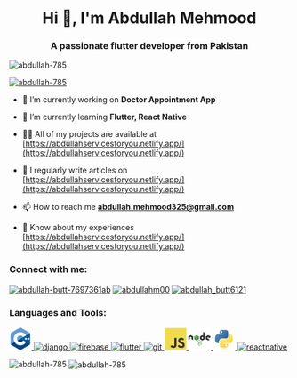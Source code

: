 <h1 align="center">Hi 👋, I'm Abdullah Mehmood</h1>
<h3 align="center">A passionate flutter developer from Pakistan</h3>

<p align="left"> <img src="https://komarev.com/ghpvc/?username=abdullah-785&label=Profile%20views&color=0e75b6&style=flat" alt="abdullah-785" /> </p>

<p align="left"> <a href="https://github.com/ryo-ma/github-profile-trophy"><img src="https://github-profile-trophy.vercel.app/?username=abdullah-785" alt="abdullah-785" /></a> </p>

- 🔭 I’m currently working on **Doctor Appointment App**

- 🌱 I’m currently learning **Flutter, React Native**

- 👨‍💻 All of my projects are available at [https://abdullahservicesforyou.netlify.app/](https://abdullahservicesforyou.netlify.app/)

- 📝 I regularly write articles on [https://abdullahservicesforyou.netlify.app/](https://abdullahservicesforyou.netlify.app/)

- 📫 How to reach me **abdullah.mehmood325@gmail.com**

- 📄 Know about my experiences [https://abdullahservicesforyou.netlify.app/](https://abdullahservicesforyou.netlify.app/)

<h3 align="left">Connect with me:</h3>
<p align="left">
<a href="https://linkedin.com/in/abdullah-butt-7697361ab" target="blank"><img align="center" src="https://raw.githubusercontent.com/rahuldkjain/github-profile-readme-generator/master/src/images/icons/Social/linked-in-alt.svg" alt="abdullah-butt-7697361ab" height="30" width="40" /></a>
<a href="https://fb.com/abdullahm00" target="blank"><img align="center" src="https://raw.githubusercontent.com/rahuldkjain/github-profile-readme-generator/master/src/images/icons/Social/facebook.svg" alt="abdullahm00" height="30" width="40" /></a>
<a href="https://instagram.com/abdullah_butt6121" target="blank"><img align="center" src="https://raw.githubusercontent.com/rahuldkjain/github-profile-readme-generator/master/src/images/icons/Social/instagram.svg" alt="abdullah_butt6121" height="30" width="40" /></a>
</p>

<h3 align="left">Languages and Tools:</h3>
<p align="left"> <a href="https://www.w3schools.com/cpp/" target="_blank" rel="noreferrer"> <img src="https://raw.githubusercontent.com/devicons/devicon/master/icons/cplusplus/cplusplus-original.svg" alt="cplusplus" width="40" height="40"/> </a> <a href="https://www.djangoproject.com/" target="_blank" rel="noreferrer"> <img src="https://cdn.worldvectorlogo.com/logos/django.svg" alt="django" width="40" height="40"/> </a> <a href="https://firebase.google.com/" target="_blank" rel="noreferrer"> <img src="https://www.vectorlogo.zone/logos/firebase/firebase-icon.svg" alt="firebase" width="40" height="40"/> </a> <a href="https://flutter.dev" target="_blank" rel="noreferrer"> <img src="https://www.vectorlogo.zone/logos/flutterio/flutterio-icon.svg" alt="flutter" width="40" height="40"/> </a> <a href="https://git-scm.com/" target="_blank" rel="noreferrer"> <img src="https://www.vectorlogo.zone/logos/git-scm/git-scm-icon.svg" alt="git" width="40" height="40"/> </a> <a href="https://developer.mozilla.org/en-US/docs/Web/JavaScript" target="_blank" rel="noreferrer"> <img src="https://raw.githubusercontent.com/devicons/devicon/master/icons/javascript/javascript-original.svg" alt="javascript" width="40" height="40"/> </a> <a href="https://nodejs.org" target="_blank" rel="noreferrer"> <img src="https://raw.githubusercontent.com/devicons/devicon/master/icons/nodejs/nodejs-original-wordmark.svg" alt="nodejs" width="40" height="40"/> </a> <a href="https://www.python.org" target="_blank" rel="noreferrer"> <img src="https://raw.githubusercontent.com/devicons/devicon/master/icons/python/python-original.svg" alt="python" width="40" height="40"/> </a> <a href="https://reactnative.dev/" target="_blank" rel="noreferrer"> <img src="https://reactnative.dev/img/header_logo.svg" alt="reactnative" width="40" height="40"/> </a> </p>

<p><img align="left" src="https://github-readme-stats.vercel.app/api/top-langs?username=abdullah-785&show_icons=true&locale=en&layout=compact" alt="abdullah-785" /></p>

<p>&nbsp;<img align="center" src="https://github-readme-stats.vercel.app/api?username=abdullah-785&show_icons=true&locale=en" alt="abdullah-785" /></p>
